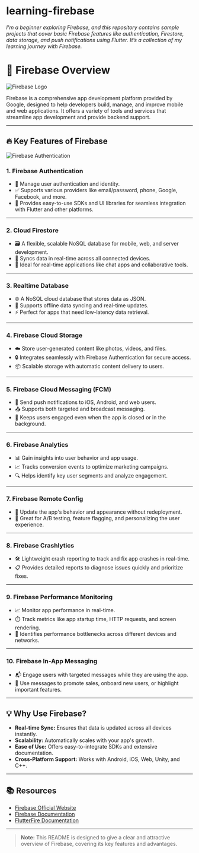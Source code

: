 # learning-firebase
*I'm a beginner exploring Firebase, and this repository contains sample projects that cover basic Firebase features like authentication, Firestore, data storage, and push notifications using Flutter. It’s a collection of my learning journey with Firebase.*


# 🚀 Firebase Overview

![Firebase Logo](https://www.gstatic.com/mobilesdk/160503_mobilesdk/logo/2x/firebase_28dp.png)

Firebase is a comprehensive app development platform provided by Google, designed to help developers build, manage, and improve mobile and web applications. It offers a variety of tools and services that streamline app development and provide backend support.

---

## 🔥 Key Features of Firebase
 ![Firebase Authentication](https://firebase.google.com/images/social.png)
### 1. **Firebase Authentication**
   - 🌟 Manage user authentication and identity.
   - ✅ Supports various providers like email/password, phone, Google, Facebook, and more.
   - 📱 Provides easy-to-use SDKs and UI libraries for seamless integration with Flutter and other platforms.

---

### 2. **Cloud Firestore**
   - 🗃️ A flexible, scalable NoSQL database for mobile, web, and server development.
   - 🔄 Syncs data in real-time across all connected devices.
   - 💬 Ideal for real-time applications like chat apps and collaborative tools.

---

### 3. **Realtime Database**
   - 🌐 A NoSQL cloud database that stores data as JSON.
   - 🔄 Supports offline data syncing and real-time updates.
   - ⚡ Perfect for apps that need low-latency data retrieval.

---

### 4. **Firebase Cloud Storage**
   - ☁️ Store user-generated content like photos, videos, and files.
   - 🔒 Integrates seamlessly with Firebase Authentication for secure access.
   - 📦 Scalable storage with automatic content delivery to users.

---

### 5. **Firebase Cloud Messaging (FCM)**
   - 💌 Send push notifications to iOS, Android, and web users.
   - 📤 Supports both targeted and broadcast messaging.
   - 🔔 Keeps users engaged even when the app is closed or in the background.

---

### 6. **Firebase Analytics**
   - 📊 Gain insights into user behavior and app usage.
   - 📈 Tracks conversion events to optimize marketing campaigns.
   - 🔍 Helps identify key user segments and analyze engagement.

---

### 7. **Firebase Remote Config**
   - 🔧 Update the app's behavior and appearance without redeployment.
   - 🧪 Great for A/B testing, feature flagging, and personalizing the user experience.

---

### 8. **Firebase Crashlytics**
   - 🛠️ Lightweight crash reporting to track and fix app crashes in real-time.
   - 📋 Provides detailed reports to diagnose issues quickly and prioritize fixes.

---

### 9. **Firebase Performance Monitoring**
   - 📈 Monitor app performance in real-time.
   - ⏱️ Track metrics like app startup time, HTTP requests, and screen rendering.
   - 🚀 Identifies performance bottlenecks across different devices and networks.

---

### 10. **Firebase In-App Messaging**
   - 📬 Engage users with targeted messages while they are using the app.
   - 📢 Use messages to promote sales, onboard new users, or highlight important features.

---

## 💡 Why Use Firebase?
- **Real-time Sync:** Ensures that data is updated across all devices instantly.
- **Scalability:** Automatically scales with your app's growth.
- **Ease of Use:** Offers easy-to-integrate SDKs and extensive documentation.
- **Cross-Platform Support:** Works with Android, iOS, Web, Unity, and C++.

---

## 📚 Resources
- [Firebase Official Website](https://firebase.google.com/)
- [Firebase Documentation](https://firebase.google.com/docs)
- [FlutterFire Documentation](https://firebase.flutter.dev/docs/overview)

---

> **Note:** This README is designed to give a clear and attractive overview of Firebase, covering its key features and advantages.



